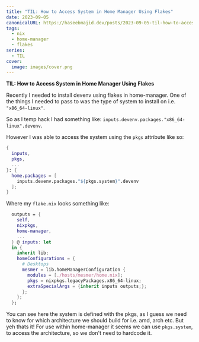 ```yaml
---
title: "TIL: How to Access System in Home Manager Using Flakes"
date: 2023-09-05
canonicalURL: https://haseebmajid.dev/posts/2023-09-05-til-how-to-access-system-in-home-manager-using-flakes
tags:
  - nix
  - home-manager
  - flakes
series:
  - TIL
cover:
  image: images/cover.png
---
```


**TIL: How to Access System in Home Manager Using Flakes**

Recently I needed to install devenv using flakes in home-manager. One of the things I needed to pass to was the type
of system to install on i.e. `"x86_64-linux"`.

So as I temp hack I had something like: `inputs.devenv.packages."x86_64-linux".devenv`.

However I was able to access the system using the `pkgs` attribute like so:

```nix
{
  inputs,
  pkgs,
  ...
}: {
  home.packages = [
    inputs.devenv.packages."${pkgs.system}".devenv
  ];
}
```

Where my `flake.nix` looks something like:

```nix {hl_lines=[13]}
  outputs = {
    self,
    nixpkgs,
    home-manager,
    ...
  } @ inputs: let
  in {
    inherit lib;
    homeConfigurations = {
      # Desktops
      mesmer = lib.homeManagerConfiguration {
        modules = [./hosts/mesmer/home.nix];
        pkgs = nixpkgs.legacyPackages.x86_64-linux;
        extraSpecialArgs = {inherit inputs outputs;};
      };
    };
  };
```

You can see here the system is defined with the pkgs, as I guess we need to know for which architecture we should
build for i.e. amd, arch etc. But yeh thats it! For use within home-manager it seems we can use `pkgs.system`, to 
access the architecture, so we don't need to hardcode it.

